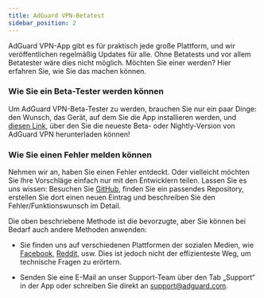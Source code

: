 ```yaml
---
title: AdGuard VPN-Betatest
sidebar_position: 2
---
```


AdGuard VPN-App gibt es für praktisch jede große Plattform, und wir veröffentlichen regelmäßig Updates für alle. Ohne Betatests und vor allem Betatester wäre dies nicht möglich. Möchten Sie einer werden? Hier erfahren Sie, wie Sie das machen können.

### Wie Sie ein Beta-Tester werden können

Um AdGuard VPN-Beta-Tester zu werden, brauchen Sie nur ein paar Dinge: den Wunsch, das Gerät, auf dem Sie die App installieren werden, und [diesen Link](https://adguard-vpn.com/en/beta.html), über den Sie die neueste Beta- oder Nightly-Version von AdGuard VPN herunterladen können!

### Wie Sie einen Fehler melden können

Nehmen wir an, haben Sie einen Fehler entdeckt. Oder vielleicht möchten Sie Ihre Vorschläge einfach nur mit den Entwicklern teilen. Lassen Sie es uns wissen: Besuchen Sie [GitHub](https://github.com/AdguardTeam/), finden Sie ein passendes Repository, erstellen Sie dort einen neuen Eintrag und beschreiben Sie den Fehler/Funktionswunsch im Detail.

Die oben beschriebene Methode ist die bevorzugte, aber Sie können bei Bedarf auch andere Methoden anwenden:

- Sie finden uns auf verschiedenen Plattformen der sozialen Medien, wie [Facebook](https://www.facebook.com/AdguardEn/), [Reddit](https://www.reddit.com/r/Adguard/), usw. Dies ist jedoch nicht der effizienteste Weg, um technische Fragen zu erörtern.

- Senden Sie eine E-Mail an unser Support-Team über den Tab „Support“ in der App oder schreiben Sie direkt an [support@adguard.com](mailto:support@adguard.com).
